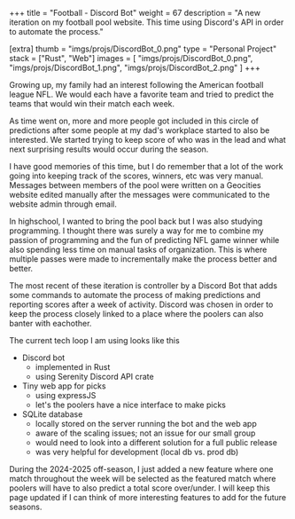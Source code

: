 +++
title = "Football - Discord Bot"
weight = 67
description = "A new iteration on my football pool website. This time using Discord's API in order to automate the process."

[extra]
thumb = "imgs/projs/DiscordBot_0.png"
type = "Personal Project"
stack = ["Rust", "Web"]
images = [
    "imgs/projs/DiscordBot_0.png",
    "imgs/projs/DiscordBot_1.png",
    "imgs/projs/DiscordBot_2.png"
]
+++

Growing up, my family had an interest following the American football league NFL. We would each have a favorite team and tried to predict the teams that would win their match each week.

As time went on, more and more people got included in this circle of predictions after some people at my dad's workplace started to also be interested. We started trying to keep score of who was in the lead and what next surprising results would occur during the season.

I have good memories of this time, but I do remember that a lot of the work going into keeping track of the scores, winners, etc was very manual. Messages between members of the pool were written on a Geocities website edited manually after the messages were communicated to the website admin through email.

In highschool, I wanted to bring the pool back but I was also studying programming. I thought there was surely a way for me to combine my passion of programming and the fun of predicting NFL game winner while also spending less time on manual tasks of organization. This is where multiple passes were made to incrementally make the process better and better.

The most recent of these iteration is controller by a Discord Bot that adds some commands to automate the process of making predictions and reporting scores after a week of activity. Discord was chosen in order to keep the process closely linked to a place where the poolers can also banter with eachother.

The current tech loop I am using looks like this

- Discord bot
    * implemented in Rust
    * using Serenity Discord API crate
- Tiny web app for picks
    * using expressJS
    * let's the poolers have a nice interface to make picks
- SQLite database
    * locally stored on the server running the bot and the web app
    * aware of the scaling issues; not an issue for our small group
    * would need to look into a different solution for a full public release
    * was very helpful for development (local db vs. prod db)

During the 2024-2025 off-season, I just added a new feature where one match throughout the week will be selected as the featured match where poolers will have to also predict a total score over/under. I will keep this page updated if I can think of more interesting features to add for the future seasons.
